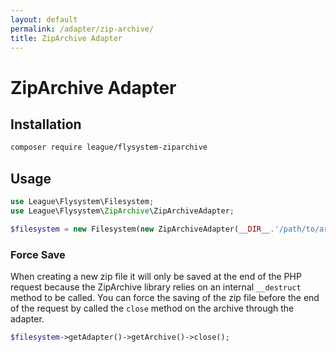 ```yaml
---
layout: default
permalink: /adapter/zip-archive/
title: ZipArchive Adapter
---
```


# ZipArchive Adapter

## Installation

~~~ bash
composer require league/flysystem-ziparchive
~~~

## Usage

~~~ php
use League\Flysystem\Filesystem;
use League\Flysystem\ZipArchive\ZipArchiveAdapter;

$filesystem = new Filesystem(new ZipArchiveAdapter(__DIR__.'/path/to/archive.zip'));
~~~

### Force Save

When creating a new zip file it will only be saved at the end of the PHP request because the ZipArchive library relies on an internal `__destruct` method to be called. You can force the saving of the zip file before the end of the request by called the `close` method on the archive through the adapter.

~~~ php
$filesystem->getAdapter()->getArchive()->close();
~~~

